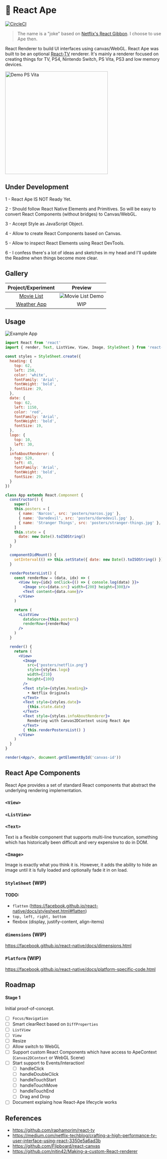 # 🦍 React Ape

[![CircleCI](https://circleci.com/gh/raphamorim/react-ape/tree/master.svg?style=svg)](https://circleci.com/gh/raphamorim/react-ape/tree/master)

> The name is a "joke" based on [Netflix's React Gibbon](https://medium.com/netflix-techblog/crafting-a-high-performance-tv-user-interface-using-react-3350e5a6ad3b). I choose to use Ape then.

React Renderer to build UI interfaces using canvas/WebGL. React Ape was built to be an optional [React-TV](https://github.com/raphamorim/react-tv) renderer. It's mainly a renderer focused on creating things for TV, PS4, Nintendo Switch, PS Vita, PS3 and low memory devices.

<img alt="Demo PS Vita" src="assets/demo-ps-vita.jpg" height="330px" />

## Under Development

1 - React Ape IS NOT Ready Yet.

2 - Should follow React Native Elements and Primitives. So will be easy to convert React Components (without bridges) to Canvas/WebGL.

3 - Accept Style as JavaScript Object.

4 - Allow to create React Components based on Canvas. 

5 - Allow to inspect React Elements using React DevTools.

6 - I confess there's a lot of ideas and sketches in my head and I'll update the Readme when things become more clear.

## Gallery

| Project/Experiment | Preview | 
| :---: | :---: |
| [Movie List](https://github.com/raphamorim/react-ape-movie-list-demo) | ![Movie List Demo](https://github.com/raphamorim/react-ape-movie-list-demo/blob/master/example.png?raw=true) |
| [Weather App](https://github.com/raphamorim/react-ape-weather-demo) | WIP |

## Usage

![Example App](assets/example.png)

```jsx
import React from 'react'
import { render, Text, ListView, View, Image, StyleSheet } from 'react-ape'

const styles = StyleSheet.create({
  heading: {
    top: 62,
    left: 250,
    color: 'white',
    fontFamily: 'Arial',
    fontWeight: 'bold',
    fontSize: 29,
  },
  date: {
    top: 62,
    left: 1150,
    color: 'red',
    fontFamily: 'Arial',
    fontWeight: 'bold',
    fontSize: 19,
  },
  logo: {
    top: 10,
    left: 30,
  },
  infoAboutRenderer: {
    top: 520,
    left: 45,
    fontFamily: 'Arial',
    fontWeight: 'bold',
    fontSize: 29,
  }
})

class App extends React.Component {
  constructor() {
    super()
    this.posters = [
      { name: 'Narcos', src: 'posters/narcos.jpg' },
      { name: 'Daredevil', src: 'posters/daredevil.jpg' },
      { name: 'Stranger Things', src: 'posters/stranger-things.jpg' },
    ]
    this.state = {
      date: new Date().toISOString()
    }
  }

  componentDidMount() {
    setInterval(() => this.setState({ date: new Date().toISOString() }), 1000)
  }

  renderPostersList() {
    const renderRow = (data, idx) => (
      <View key={idx} onClick={() => { console.log(data) }}>
        <Image src={data.src} width={200} height={300}/>
        <Text content={data.name}/>
      </View>
    )

    return (
      <ListView
        dataSource={this.posters}
        renderRow={renderRow}
      />
    )
  }

  render() {
    return (
      <View>
        <Image
          src={'posters/netflix.png'}
          style={styles.logo}
          width={210}
          height={100}
        />
        <Text style={styles.heading}>
          • Netflix Originals
        </Text>
        <Text style={styles.date}>
          {this.state.date}
        </Text>
        <Text style={styles.infoAboutRenderer}>
          Rendering with Canvas2DContext using React Ape
        </Text>
        { this.renderPostersList() }
      </View>
    )
  }
}

render(<App/>, document.getElementById('canvas-id'))
```

## React Ape Components

React Ape provides a set of standard React components that abstract the underlying rendering implementation.

### `<View>`

### `<ListView>`

### `<Text>`

Text is a flexible component that supports multi-line truncation, something which has historically been difficult and very expensive to do in DOM.

### `<Image>`

Image is exactly what you think it is. However, it adds the ability to hide an image until it is fully loaded and optionally fade it in on load.

### `StyleSheet` (WIP)

#### TODO:

- `flatten` (https://facebook.github.io/react-native/docs/stylesheet.html#flatten)
- `top, left, right, bottom`
- flexbox (display, justify-content, align-items)

### `dimensions` (WIP)

https://facebook.github.io/react-native/docs/dimensions.html

### `Platform` (WIP)

https://facebook.github.io/react-native/docs/platform-specific-code.html

## Roadmap

#### Stage 1

Initial proof-of-concept.

- [ ] `Focus/Navigation`
- [ ] Smart clearRect based on `DiffProperties`
- [ ] `ListView`
- [ ] `View`
- [ ] Resize
- [ ] Allow switch to WebGL
- [ ] Support custom React Components which have access to ApeContext (`Canvas2DContext` or WebGL Scene)
- [ ] Start support to Events/Interaction!
  - [ ] handleClick
  - [ ] handleDoubleClick
  - [ ] handleTouchStart
  - [ ] handleTouchMove
  - [ ] handleTouchEnd
  - [ ] Drag and Drop
- [ ] Document explaing how React-Ape lifecycle works

## References

- https://github.com/raphamorim/react-tv
- https://medium.com/netflix-techblog/crafting-a-high-performance-tv-user-interface-using-react-3350e5a6ad3b
- https://github.com/Flipboard/react-canvas
- https://github.com/nitin42/Making-a-custom-React-renderer


